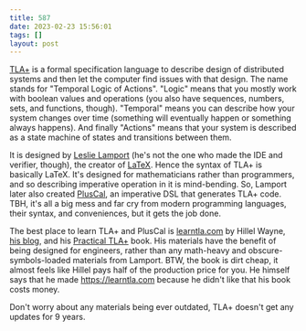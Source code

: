 ```yaml
---
title: 587
date: 2023-02-23 15:56:01
tags: []
layout: post
---
```


[TLA+](https://en.wikipedia.org/wiki/TLA%2B) is a formal specification language to describe design of distributed systems and then let the computer find issues with that design. The name stands for "Temporal Logic of Actions". "Logic" means that you mostly work with boolean values and operations (you also have sequences, numbers, sets, and functions, though). "Temporal" means you can describe how your system changes over time (something will eventually happen or something always happens). And finally "Actions" means that your system is described as a state machine of states and transitions between them.

It is designed by [Leslie Lamport](https://en.wikipedia.org/wiki/Leslie_Lamport) (he's not the one who made the IDE and verifier, though), the creator of [LaTeX](https://en.wikipedia.org/wiki/LaTeX). Hence the syntax of TLA+ is basically LaTeX. It's designed for mathematicians rather than programmers, and so describing imperative operation in it is mind-bending. So, Lamport later also created [PlusCal](https://en.wikipedia.org/wiki/PlusCal), an imperative DSL that generates TLA+ code. TBH, it's all a big mess and far cry from modern programming languages, their syntax, and conveniences, but it gets the job done.

The best place to learn TLA+ and PlusCal is [learntla.com](https://learntla.com/) by Hillel Wayne, [his blog](https://www.hillelwayne.com/tags/tla+/), and his [Practical TLA+](https://link.springer.com/book/10.1007/978-1-4842-3829-5) book. His materials have the benefit of being designed for engineers, rather than any math-heavy and obscure-symbols-loaded materials from Lamport. BTW, the book is dirt cheap, it almost feels like Hillel pays half of the production price for you. He himself says that he made <https://learntla.com> because he didn't like that his book costs money.

Don't worry about any materials being ever outdated, TLA+ doesn't get any updates for 9 years.
